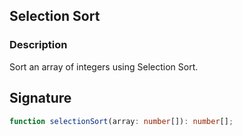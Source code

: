 ## Selection Sort

### Description

Sort an array of integers using Selection Sort.

## Signature

```typescript
function selectionSort(array: number[]): number[];
```
